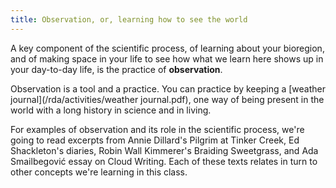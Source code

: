 ```yaml
---
title: Observation, or, learning how to see the world
---
```


A key component of the scientific process, of learning about your bioregion, and of making space in your life to see how what we learn here shows up in your day-to-day life, is the practice of **observation**.

Observation is a tool and a practice. You can practice by keeping a [weather journal](/rda/activities/weather journal.pdf), one way of being present in the world with a long history in science and in living.

For examples of observation and its role in the scientific process, we're going to read excerpts from Annie Dillard's Pilgrim at Tinker Creek, Ed Shackleton's diaries, Robin Wall Kimmerer's Braiding Sweetgrass, and Ada Smailbegović essay on Cloud Writing. Each of these texts relates in turn to other concepts we're learning in this class. 